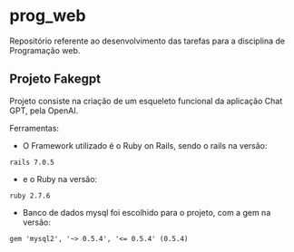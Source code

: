 # prog_web

Repositório referente ao desenvolvimento das tarefas para a disciplina de Programação web.

## Projeto Fakegpt

Projeto consiste na criação de um esqueleto funcional da aplicação Chat GPT, pela OpenAI.

Ferramentas:
   - O Framework utilizado é o Ruby on Rails, sendo o rails na versão:
```
rails 7.0.5
```

   - e o Ruby na versão:

```
ruby 2.7.6
```

   - Banco de dados mysql foi escolhido para o projeto, com a gem na versão:

```
gem 'mysql2', '~> 0.5.4', '<= 0.5.4' (0.5.4)
```